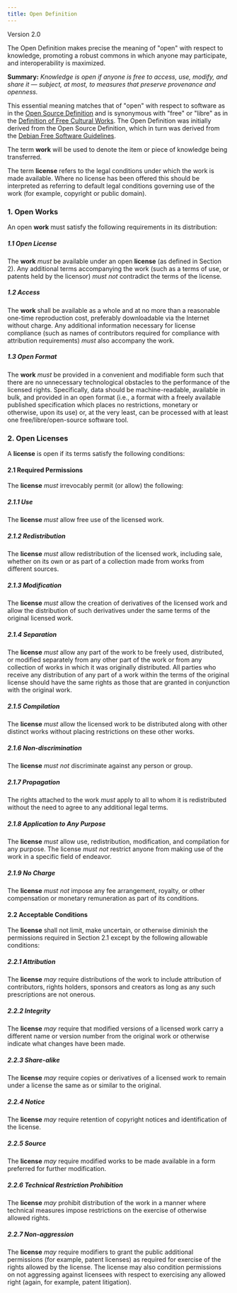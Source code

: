 ```yaml
---
title: Open Definition
---
```


Version 2.0

The Open Definition makes precise the meaning of "open" with respect to knowledge, promoting a robust commons in which anyone may participate, and interoperability is maximized.

**Summary:** *Knowledge is open if anyone is free to access, use, modify, and share it — subject, at most, to measures that preserve provenance and openness.*

This essential meaning matches that of "open" with respect to software as in the [Open Source Definition](http://www.opensource.org/docs/osd) and is synonymous with "free" or "libre" as in the [Definition of Free Cultural Works](http://freedomdefined.org). The Open Definition was initially derived from the Open Source Definition, which in turn was derived from the [Debian Free Software Guidelines](http://www.debian.org/social_contract).

The term **work** will be used to denote the item or piece of knowledge being transferred.

The term **license** refers to the legal conditions under which the work is
made available. Where no license has been offered this should be interpreted
as referring to default legal conditions governing use of the work (for 
example, copyright or public domain).

### 1. Open Works

An open **work** must satisfy the following requirements in its distribution:

##### 1.1 Open License

The **work** *must* be available under an open **license** (as defined in Section 2).
Any additional terms accompanying the work (such as a terms of use, or patents held by the licensor) *must not* 
contradict the terms of the license.

##### 1.2 Access

The **work** shall be available as a whole and at no more than a reasonable 
one-time reproduction cost, preferably downloadable via the Internet without charge.
Any additional information necessary for license compliance (such as names of 
contributors required for compliance with attribution requirements) *must* also 
accompany the work.

##### 1.3 Open Format

The **work** *must* be provided in a convenient and modifiable form such
that there are no unnecessary technological obstacles to the performance of the
licensed rights. Specifically, data should be machine-readable, available in
bulk, and provided in an open format (i.e., a format with a freely available
published specification which places no restrictions, monetary or otherwise, upon
its use) or, at the very least, can be processed with at least one free/libre/open-source
software tool.


### 2. Open Licenses

A **license** is open if its terms satisfy the following conditions:

#### 2.1 Required Permissions

The **license** *must* irrevocably permit (or allow) the following:

##### 2.1.1 Use

The **license** *must* allow free use of the licensed work.

##### 2.1.2 Redistribution

The **license** *must* allow redistribution of the licensed work, 
including sale, whether on its own or as part of a collection made from 
works from different sources.

##### 2.1.3 Modification

The **license** *must* allow the creation of derivatives of the licensed 
work and allow the distribution of such derivatives under the same
terms of the original licensed work.

##### 2.1.4 Separation

The **license** *must* allow any part of the work
to be freely used, distributed, or modified separately from any other part 
of the work or from any collection of works in which it was originally 
distributed. All parties who receive any distribution of any part of
a work within the terms of the original license should have the same rights
as those that are granted in conjunction with the original work.

##### 2.1.5 Compilation

The **license** *must* allow the licensed work to be distributed along 
with other distinct works without placing restrictions on these other works.

##### 2.1.6 Non-discrimination

The **license** *must not* discriminate against any person or group.

##### 2.1.7 Propagation

The rights attached to the work *must* apply to all to whom it is redistributed 
without the need to agree to any additional legal terms.

##### 2.1.8 Application to Any Purpose

The **license** *must* allow use, redistribution, modification, and 
compilation for any purpose. The license *must not* restrict anyone
from making use of the work in a specific field of endeavor.

##### 2.1.9 No Charge

The **license** *must not* impose any fee arrangement, royalty, or other
compensation or monetary remuneration as part of its conditions.

#### 2.2 Acceptable Conditions

The **license** shall not limit, make uncertain, or otherwise diminish the permissions 
required in Section 2.1 except by the following allowable conditions:

##### 2.2.1 Attribution

The **license** *may* require distributions of the work to include attribution
of contributors, rights holders, sponsors and creators as long as
any such prescriptions are not onerous.

##### 2.2.2 Integrity

The **license** *may* require that modified versions of a licensed work
carry a different name or version number from the original work or 
otherwise indicate what changes have been made. 

##### 2.2.3 Share-alike

The **license** *may* require copies or derivatives of a licensed work to remain
under a license the same as or similar to the original.

##### 2.2.4 Notice

The **license** *may* require retention of copyright notices and identification of the license.

##### 2.2.5 Source

The **license** *may* require modified works to be made available in a form preferred for further modification.

##### 2.2.6 Technical Restriction Prohibition

The **license** *may* prohibit distribution of the work in a manner where technical measures impose restrictions on the exercise of otherwise allowed rights.

##### 2.2.7 Non-aggression

The **license** *may* require modifiers to grant the public additional permissions (for example, patent licenses) as required for exercise of the rights allowed by the license. The license may also condition permissions on not aggressing against licensees with respect to exercising any allowed right (again, for example, patent litigation).
